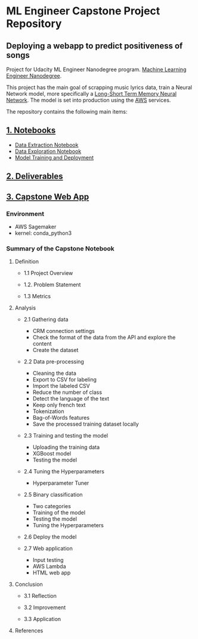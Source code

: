 # ML Engineer Capstone Project Repository

## Deploying a webapp to predict positiveness of songs

Project for Udacity ML Engineer Nanodegree program. [Machine Learning Engineer Nanodegree](https://www.udacity.com/course/machine-learning-engineer-nanodegree--nd009t).

This project has the main goal of scrapping music lyrics data, train a Neural Network model, more specifically a [Long-Short Term Memory Neural Network](https://en.wikipedia.org/wiki/Long_short-term_memory). The model is set into production using the [AWS](https://aws.amazon.com/) services.

The repository contains the following main items:

## [1. Notebooks](https://github.com/francisco-alier/udacity-ml-engineer/tree/master/04_Capstone_Project/notebooks)
* [Data Extraction Notebook](https://github.com/francisco-alier/udacity-ml-engineer/blob/master/04_Capstone_Project/notebooks/01_Data_Extraction.ipynb)
* [Data Exploration Notebook](https://github.com/francisco-alier/udacity-ml-engineer/blob/master/04_Capstone_Project/notebooks/02_Data_Exploration_and_Feature_Engineering.ipynb)
* [Model Training and Deployment](https://github.com/francisco-alier/udacity-ml-engineer/blob/master/04_Capstone_Project/notebooks/03_Model_Training_SageMaker.ipynb)


## [2. Deliverables](https://github.com/suryasanchez/machine-learning-engineer-nanodegree/tree/master/P3-capstone-project/Capstone-Notebook.ipynb)

## [3. Capstone Web App](https://github.com/suryasanchez/machine-learning-engineer-nanodegree/tree/master/P3-capstone-project/index.html)

### Environment

* AWS Sagemaker
* kernel: conda_python3

### Summary of the Capstone Notebook

1. Definition

	* 1.1 Project Overview

	* 1.2. Problem Statement

	* 1.3 Metrics

2. Analysis

	* 2.1 Gathering data
		* CRM connection settings
		* Check the format of the data from the API and explore the content
		* Create the dataset

	* 2.2 Data pre-processing
		* Cleaning the data
		* Export to CSV for labeling
		* Import the labeled CSV
		* Reduce the number of class
		* Detect the language of the text
		* Keep only french text
		* Tokenization
		* Bag-of-Words features
		* Save the processed training dataset locally

	* 2.3 Training and testing the model
		* Uploading the training data
		* XGBoost model
		* Testing the model

	* 2.4 Tuning the Hyperparameters
		* Hyperparameter Tuner

	* 2.5 Binary classification
		* Two categories
		* Training of the model
		* Testing the model
		* Tuning the Hyperparameters

	* 2.6 Deploy the model

	* 2.7 Web application
		* Input testing
		* AWS Lambda
		* HTML web app


3. Conclusion

	* 3.1 Reflection

	* 3.2 Improvement

	* 3.3 Application

4. References